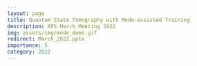 ```yaml
---
layout: page
title: Quantum State Tomography with Mode-assisted Training
description: APS March Meeting 2022
img: assets/img/mode_demo.gif
redirect: March_2022.pptx
importance: 5
category: 2022
---
```

